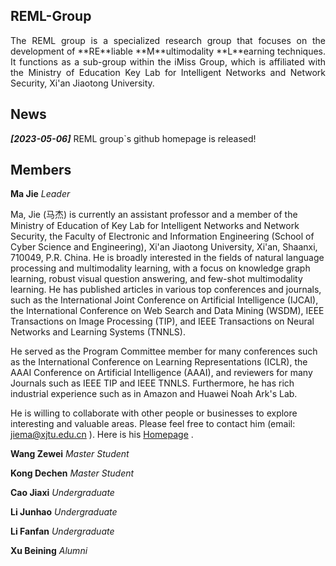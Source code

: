 ## REML-Group

<p align='justify'>The REML group is a specialized research group that focuses on the development of **RE**liable **M**ultimodality **L**earning techniques. It functions as a sub-group within the iMiss Group, which is affiliated with the Ministry of Education Key Lab for Intelligent Networks and Network Security, Xi'an Jiaotong University. </p>

## News

**_[2023-05-06]_** REML group`s github homepage is released!

## Members

**Ma Jie**   _Leader_

Ma, Jie (马杰) is currently an assistant professor and a member of the Ministry of Education of Key Lab for Intelligent Networks and Network Security, the Faculty of Electronic and Information Engineering (School of Cyber Science and Engineering), Xi'an Jiaotong University, Xi'an, Shaanxi, 710049, P.R. China. He is broadly interested in the fields of natural language processing and multimodality learning, with a focus on knowledge graph learning, robust visual question answering, and few-shot multimodality learning. He has published articles in various top conferences and journals, such as the International Joint Conference on Artificial Intelligence (IJCAI), the International Conference on Web Search and Data Mining (WSDM), IEEE Transactions on Image Processing (TIP), and IEEE Transactions on Neural Networks and Learning Systems (TNNLS).

He served as the Program Committee member for many conferences such as the International Conference on Learning Representations (ICLR), the AAAI Conference on Artificial Intelligence (AAAI), and reviewers for many Journals such as IEEE TIP and IEEE TNNLS. Furthermore, he has rich industrial experience such as in Amazon and Huawei Noah Ark's Lab.

He is willing to collaborate with other people or businesses to explore interesting and valuable areas. Please feel free to contact him (email: jiema@xjtu.edu.cn ). Here is his  [Homepage](https://gr.xjtu.edu.cn/web/jiema) .

**Wang Zewei**  _Master Student_

**Kong Dechen**  _Master Student_

**Cao Jiaxi**  _Undergraduate_

**Li Junhao**  _Undergraduate_

**Li Fanfan**  _Undergraduate_

**Xu Beining**  _Alumni_

